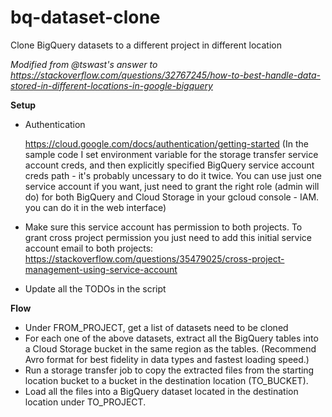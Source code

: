 # bq-dataset-clone

Clone BigQuery datasets to a different project in different location

_Modified from @tswast's answer to
https://stackoverflow.com/questions/32767245/how-to-best-handle-data-stored-in-different-locations-in-google-bigquery_


**Setup**
- Authentication
  
  https://cloud.google.com/docs/authentication/getting-started
  (In the sample code I set environment variable for the storage transfer service account creds, and then explicitly specified BigQuery service account creds path - it's probably uncessary to do it twice. You can use just one service account if you want, just need to grant the right role (admin will do) for both BigQuery and Cloud Storage in your gcloud console - IAM. you can do it in the web interface)

- Make sure this service account has permission to both projects.
  To grant cross project permission you just need to add this initial service account email to both projects:
  https://stackoverflow.com/questions/35479025/cross-project-management-using-service-account

- Update all the TODOs in the script


**Flow**
- Under FROM_PROJECT, get a list of datasets need to be cloned
- For each one of the above datasets, extract all the BigQuery tables into a Cloud Storage bucket in the same region as the tables. (Recommend Avro format for best fidelity in data types and fastest loading speed.)
- Run a storage transfer job to copy the extracted files from the starting location bucket to a bucket in the destination location (TO_BUCKET).
- Load all the files into a BigQuery dataset located in the destination location under TO_PROJECT.

